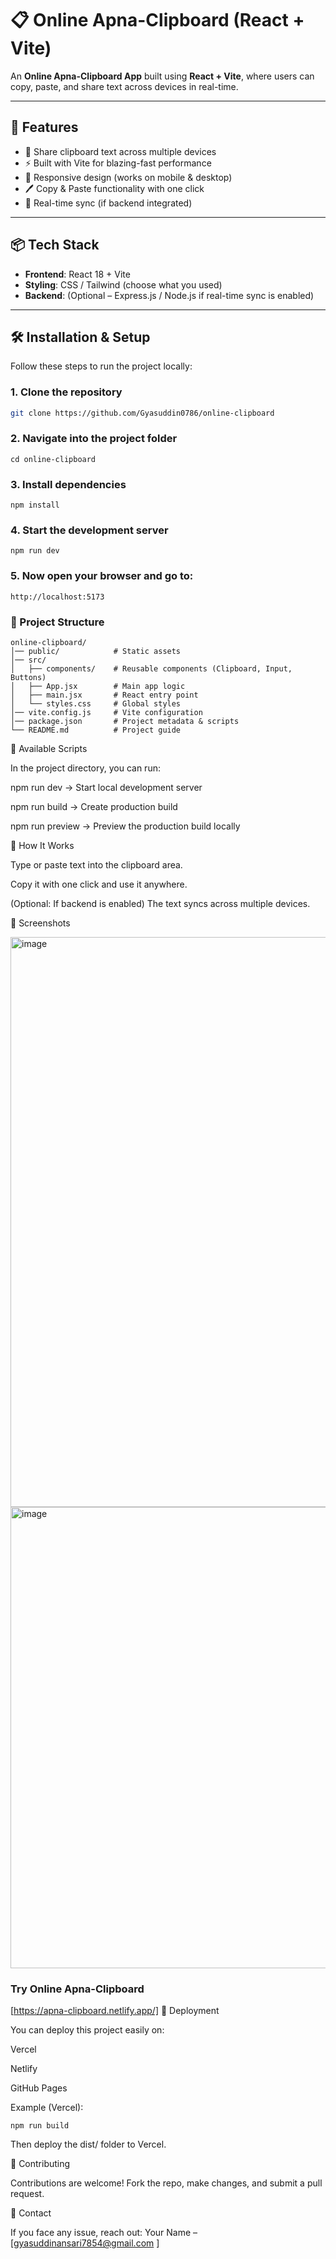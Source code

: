 # 📋 Online Apna-Clipboard (React + Vite)

An **Online Apna-Clipboard App** built using **React + Vite**, where users can copy, paste, and share text across devices in real-time.  

---

## 🚀 Features
- 🔗 Share clipboard text across multiple devices  
- ⚡ Built with Vite for blazing-fast performance  
- 📱 Responsive design (works on mobile & desktop)  
- 🖊️ Copy & Paste functionality with one click  
- 🔄 Real-time sync (if backend integrated)  

---

## 📦 Tech Stack
- **Frontend**: React 18 + Vite  
- **Styling**: CSS / Tailwind (choose what you used)  
- **Backend**: (Optional – Express.js / Node.js if real-time sync is enabled)  

---

## 🛠️ Installation & Setup

Follow these steps to run the project locally:

### 1. Clone the repository
```bash
git clone https://github.com/Gyasuddin0786/online-clipboard
```
### 2. Navigate into the project folder
```
cd online-clipboard
```
### 3. Install dependencies
```
npm install
```
### 4. Start the development server
```
npm run dev
```
### 5. Now open your browser and go to:
```
http://localhost:5173
```
### 📂 Project Structure
```
online-clipboard/
│── public/            # Static assets
│── src/
│   ├── components/    # Reusable components (Clipboard, Input, Buttons)
│   ├── App.jsx        # Main app logic
│   ├── main.jsx       # React entry point
│   └── styles.css     # Global styles
│── vite.config.js     # Vite configuration
│── package.json       # Project metadata & scripts
└── README.md          # Project guide
```
📜 Available Scripts

In the project directory, you can run:

npm run dev → Start local development server

npm run build → Create production build

npm run preview → Preview the production build locally

🎯 How It Works

Type or paste text into the clipboard area.

Copy it with one click and use it anywhere.

(Optional: If backend is enabled) The text syncs across multiple devices.

📸 Screenshots

<img width="1839" height="912" alt="image" src="https://github.com/user-attachments/assets/30a04c33-a7a6-42d7-b087-ed4bb11aaa7b" />


<img width="1842" height="738" alt="image" src="https://github.com/user-attachments/assets/ecbb65a0-db8a-4b8b-ae7b-f5091cc26737" />

### Try Online  Apna-Clipboard
[https://apna-clipboard.netlify.app/]
🚀 Deployment

You can deploy this project easily on:

Vercel

Netlify

GitHub Pages

Example (Vercel):
```
npm run build
```
Then deploy the dist/ folder to Vercel.

🤝 Contributing

Contributions are welcome!
Fork the repo, make changes, and submit a pull request.

📧 Contact

If you face any issue, reach out:
Your Name – [gyasuddinansari7854@gmail.com
]
